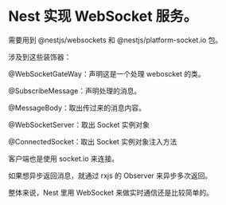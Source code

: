 #  Nest 实现 WebSocket 服务。

需要用到 @nestjs/websockets 和 @nestjs/platform-socket.io 包。

涉及到这些装饰器：

@WebSocketGateWay：声明这是一个处理 weboscket 的类。

@SubscribeMessage：声明处理的消息。

@MessageBody：取出传过来的消息内容。

@WebSocketServer：取出 Socket 实例对象

@ConnectedSocket：取出 Socket 实例对象注入方法

客户端也是使用 socket.io 来连接。

如果想异步返回消息，就通过 rxjs 的 Observer 来异步多次返回。

整体来说，Nest 里用 WebSocket 来做实时通信还是比较简单的。